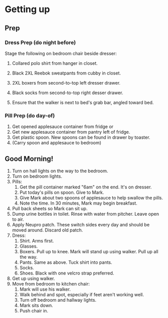 # Getting up

## Prep

### Dress Prep (do night before)

Stage the following on bedroom chair beside dresser:

1. Collared polo shirt from hanger in closet.
1. Black 2XL Reebok sweatpants from cubby in closet.
1. 2XL boxers from second-to-top left dresser drawer.
1. Black socks from second-to-top right desser drawer.

1. Ensure that the walker is next to bed's grab bar, angled toward bed.

### Pill Prep (do day-of)

1. Get opened applesauce container from fridge or
1. Get new applesauce container from pantry left of fridge.
1. Get plastic spoon. New spoons can be found in drawer by toaster.
1. (Carry spoon and applesauce to bedroom)

## Good Morning!

1. Turn on hall lights on the way to the bedroom.
1. Turn on bedroom lights.
1. Pills:
    1. Get the pill container marked "6am" on the end. It's on dresser.
    1. Put today's pills on spoon. Give to Mark.
    1. Give Mark about two spoons of applesauce to help swallow the pills.
    1. Note the time. In 30 minutes, Mark may begin breakfast.
1. Pull back sheets so Mark can sit up.
1. Dump urine bottles in toilet. Rinse with water from pitcher. Leave open to air.
1. Apply Neupro patch. These switch sides every day and should be moved around. Discard old patch.
1. Dress:
    1. Shirt. Arms first.
    1. Glasses.
    1. Boxers. Pull up to knee. Mark will stand up using walker. Pull up all the way.
    1. Pants. Same as above. Tuck shirt into pants.
    1. Socks.
    1. Shoes. Black with one velcro strap preferred.
1. Get up using walker.
1. Move from bedroom to kitchen chair:
    1. Mark will use his walker.
    1. Walk behind and spot, especially if feet aren't working well.
    1. Turn off bedroom and hallway lights.
    1. Mark sits down.
    1. Push chair in.
